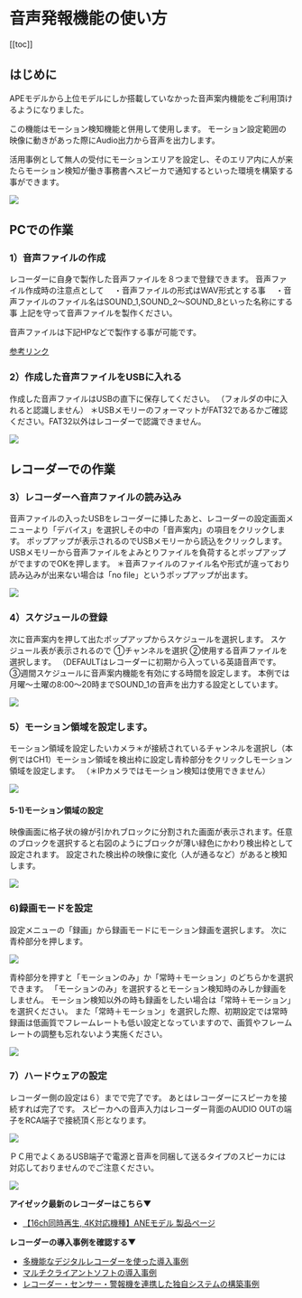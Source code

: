 # 音声発報機能の使い方

[[toc]]

## はじめに

APEモデルから上位モデルにしか搭載していなかった音声案内機能をご利用頂けるようになりました。

この機能はモーション検知機能と併用して使用します。
モーション設定範囲の映像に動きがあった際にAudio出力から音声を出力します。

活用事例として無人の受付にモーションエリアを設定し、そのエリア内に人が来たらモーション検知が働き事務書へスピーカで通知するといった環境を構築する事ができます。

![](./images/sound-notification/001.jpg)

## PCでの作業

### 1）音声ファイルの作成

レコーダーに自身で製作した音声ファイルを８つまで登録できます。
音声ファイル作成時の注意点として
　・音声ファイルの形式はWAV形式とする事
　・音声ファイルのファイル名はSOUND_1,SOUND_2～SOUND_8といった名称にする事
上記を守って音声ファイルを製作ください。

音声ファイルは下記HPなどで製作する事が可能です。

[参考リンク](https://note.cman.jp/other/voice/)


### 2）作成した音声ファイルをUSBに入れる

作成した音声ファイルはUSBの直下に保存してください。
（フォルダの中に入れると認識しません）
＊USBメモリーのフォーマットがFAT32であるかご確認ください。FAT32以外はレコーダーで認識できません。

![](./images/sound-notification/002.jpg)

## レコーダーでの作業

### 3）レコーダーへ音声ファイルの読み込み

音声ファイルの入ったUSBをレコーダーに挿したあと、レコーダーの設定画面メニューより「デバイス」を選択しその中の「音声案内」の項目をクリックします。
ポップアップが表示されるのでUSBメモリーから読込をクリックします。
USBメモリーから音声ファイルをよみとりファイルを負荷するとポップアップがでますのでOKを押します。
＊音声ファイルのファイル名や形式が違っており読み込みが出来ない場合は「no file」というポップアップが出ます。

![](./images/sound-notification/003.jpg)

### 4）スケジュールの登録

次に音声案内を押して出たポップアップからスケジュールを選択します。
スケジュール表が表示されるので
①チャンネルを選択
②使用する音声ファイルを選択します。
（DEFAULTはレコーダーに初期から入っている英語音声です。
③週間スケジュールに音声案内機能を有効にする時間を設定します。
本例では月曜～土曜の8:00～20時までSOUND_1の音声を出力する設定としています。

![](./images/sound-notification/004.jpg)


### 5）モーション領域を設定します。
モーション領域を設定したいカメラ＊が接続されているチャンネルを選択し（本例ではCH1）モーション領域を検出枠に設定し青枠部分をクリックしモーション領域を設定します。
（＊IPカメラではモーション検知は使用できません）

![](./images/sound-notification/005.jpg)

#### 5-1)モーション領域の設定
映像画面に格子状の線が引かれブロックに分割された画面が表示されます。任意のブロックを選択すると右図のようにブロックが薄い緑色にかわり検出枠として設定されます。
設定された検出枠の映像に変化（人が通るなど）があると検知します。

![](./images/sound-notification/006.jpg)

### 6)録画モードを設定
設定メニューの「録画」から録画モードにモーション録画を選択します。
次に青枠部分を押します。

![](./images/sound-notification/007.jpg)

青枠部分を押すと「モーションのみ」か「常時＋モーション」のどちらかを選択できます。
「モーションのみ」を選択するとモーション検知時のみしか録画をしません。
モーション検知以外の時も録画をしたい場合は「常時＋モーション」を選択ください。
また「常時＋モーション」を選択した際、初期設定では常時録画は低画質でフレームレートも低い設定となっていますので、画質やフレームレートの調整も忘れないよう実施ください。

![](./images/sound-notification/008.jpg)

### 7）ハードウェアの設定
レコーダー側の設定は６）までで完了です。
あとはレコーダーにスピーカを接続すれば完了です。
スピーカへの音声入力はレコーダー背面のAUDIO OUTの端子をRCA端子で接続頂く形となります。

![](./images/sound-notification/009.jpg)


ＰＣ用でよくあるUSB端子で電源と音声を同梱して送るタイプのスピーカには対応しておりませんのでご注意ください。

![](./images/sound-notification/010.jpg)


**アイゼック最新のレコーダーはこちら▼**
- [【16ch同時再生, 4K対応機種】ANEモデル 製品ページ](https://isecj.jp/recorder/recorder-ane)

**レコーダーの導入事例を確認する▼**
- [多機能なデジタルレコーダーを使った導入事例](https://isecj.jp/case/security-enhancement)
- [マルチクライアントソフトの導入事例](https://isecj.jp/case/netcafe-camera)
- [レコーダー・センサー・警報機を連携した独自システムの構築事例](https://isecj.jp/case/system-design)


